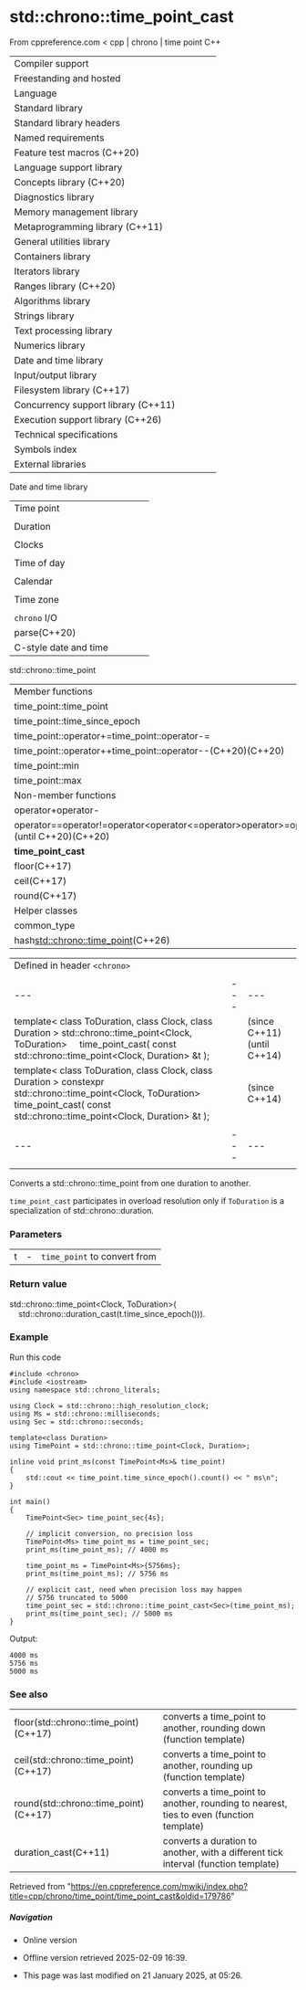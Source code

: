 # std::chrono::time_point_cast

From cppreference.com
< cpp‎ | chrono‎ | time point
C++

|  |  |  |  |  |
| --- | --- | --- | --- | --- |
| Compiler support | | | | |
| Freestanding and hosted | | | | |
| Language | | | | |
| Standard library | | | | |
| Standard library headers | | | | |
| Named requirements | | | | |
| Feature test macros (C++20) | | | | |
| Language support library | | | | |
| Concepts library (C++20) | | | | |
| Diagnostics library | | | | |
| Memory management library | | | | |
| Metaprogramming library (C++11) | | | | |
| General utilities library | | | | |
| Containers library | | | | |
| Iterators library | | | | |
| Ranges library (C++20) | | | | |
| Algorithms library | | | | |
| Strings library | | | | |
| Text processing library | | | | |
| Numerics library | | | | |
| Date and time library | | | | |
| Input/output library | | | | |
| Filesystem library (C++17) | | | | |
| Concurrency support library (C++11) | | | | |
| Execution support library (C++26) | | | | |
| Technical specifications | | | | |
| Symbols index | | | | |
| External libraries | | | | |

Date and time library

|  |  |  |  |  |
| --- | --- | --- | --- | --- |
| Time point | | | | |
| |  |  |  |  |  | | --- | --- | --- | --- | --- | | time_point(C++11) | | | | | | |  |  |  |  |  | | --- | --- | --- | --- | --- | | clock_time_conversion(C++20) | | | | | | |  |  |  |  |  | | --- | --- | --- | --- | --- | | clock_cast(C++20) | | | | | |
| Duration | | | | |
| |  |  |  |  |  | | --- | --- | --- | --- | --- | | duration(C++11) | | | | | |
| Clocks | | | | |
| |  |  |  |  |  | | --- | --- | --- | --- | --- | | system_clock(C++11) | | | | | | steady_clock(C++11) | | | | | | is_clock(C++20) | | | | | | |  |  |  |  |  | | --- | --- | --- | --- | --- | | utc_clock(C++20) | | | | | | tai_clock(C++20) | | | | | | high_resolution_clock(C++11) | | | | | | |  |  |  |  |  | | --- | --- | --- | --- | --- | | gps_clock(C++20) | | | | | | file_clock(C++20) | | | | | | local_t(C++20) | | | | | |
| Time of day | | | | |
| |  |  |  |  |  | | --- | --- | --- | --- | --- | | is_amis_pm(C++20)(C++20) | | | | | | |  |  |  |  |  | | --- | --- | --- | --- | --- | | make12make24(C++20)(C++20) | | | | | | |  |  |  |  |  | | --- | --- | --- | --- | --- | | hh_mm_ss(C++20) | | | | | |  | | | | | |
| Calendar | | | | |
| |  |  |  |  |  | | --- | --- | --- | --- | --- | | day(C++20) | | | | | | month(C++20) | | | | | | year(C++20) | | | | | | weekday(C++20) | | | | | | operator/(C++20) | | | | | | year_month_day(C++20) | | | | | | |  |  |  |  |  | | --- | --- | --- | --- | --- | | year_month_day_last(C++20) | | | | | | year_month_weekday(C++20) | | | | | | year_month_weekday_last(C++20) | | | | | | weekday_indexed(C++20) | | | | | | weekday_last(C++20) | | | | | | month_day(C++20) | | | | | | |  |  |  |  |  | | --- | --- | --- | --- | --- | | month_day_last(C++20) | | | | | | month_weekday(C++20) | | | | | | month_weekday_last(C++20) | | | | | | year_month(C++20) | | | | | | last_speclast(C++20)(C++20) | | | | | |
| Time zone | | | | |
| |  |  |  |  |  | | --- | --- | --- | --- | --- | | tzdb(C++20) | | | | | | tzdb_list(C++20) | | | | | | get_tzdbget_tzdb_listreload_tzdbremote_version(C++20)(C++20)(C++20)(C++20) | | | | | | sys_info(C++20) | | | | | | |  |  |  |  |  | | --- | --- | --- | --- | --- | | local_info(C++20) | | | | | | nonexistent_local_time(C++20) | | | | | | ambiguous_local_time(C++20) | | | | | | locate_zone(C++20) | | | | | | current_zone(C++20) | | | | | | time_zone(C++20) | | | | | | choose(C++20) | | | | | | |  |  |  |  |  | | --- | --- | --- | --- | --- | | zoned_traits(C++20) | | | | | | zoned_time(C++20) | | | | | | time_zone_link(C++20) | | | | | | leap_second(C++20) | | | | | | leap_second_info(C++20) | | | | | | get_leap_second_info(C++20) | | | | | |  | | | | | |
| `chrono` I/O | | | | |
| parse(C++20) | | | | |
| C-style date and time | | | | |

std::chrono::time_point

|  |  |  |  |  |
| --- | --- | --- | --- | --- |
| Member functions | | | | |
| time_point::time_point | | | | |
| time_point::time_since_epoch | | | | |
| time_point::operator+=time_point::operator-= | | | | |
| time_point::operator++time_point::operator--(C++20)(C++20) | | | | |
| time_point::min | | | | |
| time_point::max | | | | |
| Non-member functions | | | | |
| operator+operator- | | | | |
| operator==operator!=operator<operator<=operator>operator>=operator<=>(until C++20)(C++20) | | | | |
| ****time_point_cast**** | | | | |
| floor(C++17) | | | | |
| ceil(C++17) | | | | |
| round(C++17) | | | | |
| Helper classes | | | | |
| common_type | | | | |
| hash<std::chrono::time_point>(C++26) | | | | |

|  |  |  |
| --- | --- | --- |
| Defined in header `<chrono>` |  |  |
|  |  |  |
| --- | --- | --- |
| template< class ToDuration, class Clock, class Duration >  std::chrono::time_point<Clock, ToDuration>     time_point_cast( const std::chrono::time_point<Clock, Duration> &t ); |  | (since C++11)  (until C++14) |
| template< class ToDuration, class Clock, class Duration >  constexpr std::chrono::time_point<Clock, ToDuration>     time_point_cast( const std::chrono::time_point<Clock, Duration> &t ); |  | (since C++14) |
|  |  |  |
| --- | --- | --- |
|  |  |  |

Converts a std::chrono::time_point from one duration to another.

`time_point_cast` participates in overload resolution only if `ToDuration` is a specialization of std::chrono::duration.

### Parameters

|  |  |  |
| --- | --- | --- |
| t | - | `time_point` to convert from |

### Return value

std::chrono::time_point<Clock, ToDuration>(  
    std::chrono::duration_cast<ToDuration>(t.time_since_epoch())).

### Example

Run this code

```
#include <chrono>
#include <iostream>
using namespace std::chrono_literals;
 
using Clock = std::chrono::high_resolution_clock;
using Ms = std::chrono::milliseconds;
using Sec = std::chrono::seconds;
 
template<class Duration>
using TimePoint = std::chrono::time_point<Clock, Duration>;
 
inline void print_ms(const TimePoint<Ms>& time_point)
{
    std::cout << time_point.time_since_epoch().count() << " ms\n";
}
 
int main()
{
    TimePoint<Sec> time_point_sec{4s};
 
    // implicit conversion, no precision loss
    TimePoint<Ms> time_point_ms = time_point_sec;
    print_ms(time_point_ms); // 4000 ms
 
    time_point_ms = TimePoint<Ms>{5756ms};
    print_ms(time_point_ms); // 5756 ms
 
    // explicit cast, need when precision loss may happen
    // 5756 truncated to 5000
    time_point_sec = std::chrono::time_point_cast<Sec>(time_point_ms);
    print_ms(time_point_sec); // 5000 ms
}

```

Output:

```
4000 ms
5756 ms
5000 ms

```

### See also

|  |  |
| --- | --- |
| floor(std::chrono::time_point)(C++17) | converts a time_point to another, rounding down   (function template) |
| ceil(std::chrono::time_point)(C++17) | converts a time_point to another, rounding up   (function template) |
| round(std::chrono::time_point)(C++17) | converts a time_point to another, rounding to nearest, ties to even   (function template) |
| duration_cast(C++11) | converts a duration to another, with a different tick interval   (function template) |

Retrieved from "<https://en.cppreference.com/mwiki/index.php?title=cpp/chrono/time_point/time_point_cast&oldid=179786>"

##### Navigation

- Online version
- Offline version retrieved 2025-02-09 16:39.

- This page was last modified on 21 January 2025, at 05:26.